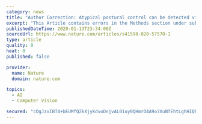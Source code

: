 ```yaml
---
category: news
title: "Author Correction: Atypical postural control can be detected via computer vision analysis in toddlers with autism spectrum disorder"
excerpt: "This Article contains errors in the Methods section under subheading ‘Diagnostic Assessments’. “The mean ADOS-T score was 18.81 (SD = 4.20).”"
publishedDateTime: 2020-01-13T23:34:00Z
sourceUrl: https://www.nature.com/articles/s41598-020-57570-1
type: article
quality: 0
heat: 0
published: false

provider:
  name: Nature
  domain: nature.com

topics:
  - AI
  - Computer Vision

secured: "cOgJzxIBT4+bEUMfQZkXjykdvoDnjvAL01uy0QHmrO4A9o7XuNTEhtLghHIQkPbylUBh8K4m9d+YC7Uoyid9QejF7QLpAM2mjnZd5qOUiGfo5+XIfCTjkkG8f7BKDyYbRj1P/75ESrmq3cYzVerYzXmYG8q5oxzSecI/guuiBEFUHylTkmd1u5ZWen2aIYc+FpDxnG9OMQPwo5G49Ks415D/tJ7dmYzemK1VZNcbWnK5VT3WCfjDunqJrtJelK50JwrgiqiWPlOEKpZuU3KbOA==;v5aKoJXdHyowvJfGy1KdBQ=="
---
```


